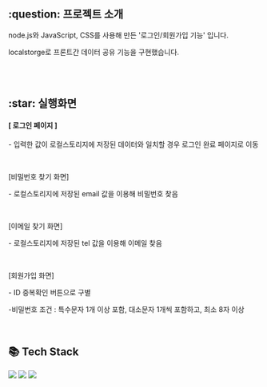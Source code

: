 <h2>:question: 프로젝트 소개</h2>
<p>node.js와 JavaScript, CSS를 사용해 만든 '로그인/회원가입 기능' 입니다.</p>
<p>localstorge로 프론트간 데이터 공유 기능을 구현했습니다.</p>
<br /><br />


<h2>:star: 실행화면</h2>
<h4>[ 로그인 페이지 ]</h4>
<p>- 입력한 값이 로컬스토리지에 저장된 데이터와 일치할 경우 로그인 완료 페이지로 이동</p>
<img src="">
<br /><br />

<p>[비밀번호 찾기 화면]</p>
<p>- 로컬스토리지에 저장된 email 값을 이용해 비밀번호 찾음</p>
<img src="">
<br /><br />

<p>[이메일 찾기 화면]</p>
<p>- 로컬스토리지에 저장된 tel 값을 이용해 이메일 찾음</p>
<img src="">
<br /><br />

<p>[회원가입 화면]</p>
<p>- ID 중복확인 버튼으로 구별</p>
<p>-비밀번호 조건 : 특수문자 1개 이상 포함, 대소문자 1개씩 포함하고, 최소 8자 이상</p>
<img src="">
<br /><br />


<h2>📚 Tech Stack</h2>
<div>
  <img src="https://img.shields.io/badge/node.js-6DA55F?style=flat&logo=node.js&logoColor=white" />
  <img src="https://img.shields.io/badge/CSS3-1572B6?style=flat&logo=CSS3&logoColor=white" />
  <img src="https://img.shields.io/badge/JavaScript-F7DF1E?style=flat&logo=JavaScript&logoColor=white" />
</div>
